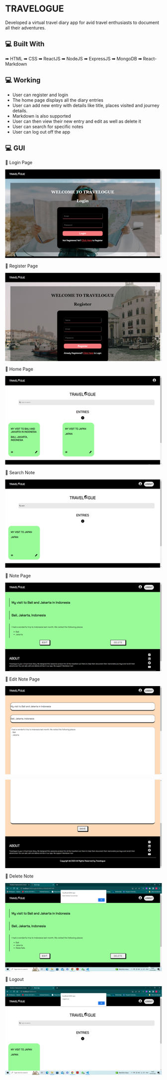 # TRAVELOGUE

Developed a virtual travel diary app for avid travel enthusiasts to document all their adventures. 

## 💻 Built With

➡ HTML
➡ CSS
➡ ReactJS
➡ NodeJS
➡ ExpressJS
➡ MongoDB
➡ React-Markdown

## 💻 Working

- User can register and login
- The home page displays all the diary entries
- User can add new entry with details like title, places visited and journey details.
- Markdown is also supported
- User can then view their new entry and edit as well as delete it
- User can search for specific notes
- User can log out off the app

## 💻 GUI

📍 Login Page

![Login Page](images/login.png)

📍 Register Page

![Register Page](images/register.png)

📍 Home Page

![Home Page](images/home.png)

📍 Search Note

![Search Page](images/search.png)

📍 Note Page

![Note Page](images/note.png)

📍 Edit Note Page

![Edit Note Page](images/edit1.png)

![Edit Note Page](images/edit2.png)

📍 Delete Note

![Delete Note](images/delete.png)

📍 Logout 

![Logout](images/logout.png)